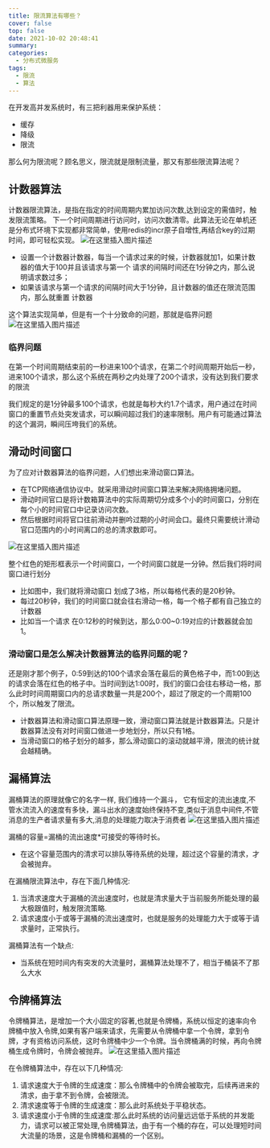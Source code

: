 ```yaml
---
title: 限流算法有哪些？
cover: false
top: false
date: 2021-10-02 20:48:41
summary:
categories:
  - 分布式微服务
tags:
  - 限流
  - 算法
---
```


在开发高并发系统时，有三把利器用来保护系统：
- 缓存
- 降级
- 限流

那么何为限流呢？顾名思义，限流就是限制流量，那又有那些限流算法呢？
## 计数器算法
计数器限流算法，是指在指定的时间周期内累加访问次数,达到设定的需值时，触发限流策略。
下一个时间周期进行访问时，访问次数清零。此算法无论在单机还是分布式环境下实现都非常简单，使用redis的incr原子自增性,再结合key的过期时间，即可轻松实现。
![在这里插入图片描述](https://img-blog.csdnimg.cn/acd8164f89de46bfa67b8fff1149c755.png)
- 设置一个计数器计数器，每当一个请求过来的时候，计数器就加1，如果计数器的值大于100并且该请求与第一个 请求的间隔时间还在1分钟之内，那么说明请求数过多；
- 如果该请求与第一个请求的间隔时间大于1分钟，且计数器的值还在限流范围内，那么就重置 计数器

这个算法实现简单，但是有一个十分致命的问题，那就是临界问题
![在这里插入图片描述](https://img-blog.csdnimg.cn/57e92cf031304c1a9d6a4644a9f0c322.png?x-oss-process=image/watermark,type_ZHJvaWRzYW5zZmFsbGJhY2s,shadow_50,text_Q1NETiBA5LiA5rGf5rqq5rC0,size_20,color_FFFFFF,t_70,g_se,x_16)
### 临界问题
在第一个时间周期结束前的一秒进来100个请求，在第二个时间周期开始后一秒，进来100个请求，那么这个系统在两秒之内处理了200个请求，没有达到我们要求的限流

我们规定的是1分钟最多100个请求，也就是每秒大约1.7个请求，用户通过在时间窗口的重置节点处突发请求，可以瞬间超过我们的速率限制。用户有可能通过算法的这个漏洞，瞬间压垮我们的系统。
## 滑动时间窗口
为了应对计数器算法的临界问题，人们想出来滑动窗口算法。
- 在TCP网络通信协议中。就采用滑动时间窗口算法来解决网络拥堵问题。
- 滑动时间官口是将计数箱算法中的实际周期切分成多个小的时间窗口，分别在每个小的时间官口中记录访问次数。
- 然后根据时间将官口往前滑动并删吟过期的小时间会口。最终只需要统计滑动官口范围内的小时间离口的总的清求数即可。

![在这里插入图片描述](https://img-blog.csdnimg.cn/064eeb2427b244c2833f98a3370f9916.png?x-oss-process=image/watermark,type_ZHJvaWRzYW5zZmFsbGJhY2s,shadow_50,text_Q1NETiBA5LiA5rGf5rqq5rC0,size_20,color_FFFFFF,t_70,g_se,x_16)

整个红色的矩形框表示一个时间窗口，一个时间窗口就是一分钟。然后我们将时间窗口进行划分
- 比如图中，我们就将滑动窗口 划成了3格，所以每格代表的是20秒钟。
- 每过20秒钟，我们的时间窗口就会往右滑动一格，每一个格子都有自己独立的计数器
- 比如当一个请求 在0:12秒的时候到达，那么0:00~0:19对应的计数器就会加1。

### 滑动窗口是怎么解决计数器算法的临界问题的呢？
还是刚才那个例子，0:59到达的100个请求会落在最后的黄色格子中，而1:00到达的请求会落在红色的格子中。当时间到达1:00时，我们的窗口会往右移动一格，那么此时时间周期窗口内的总请求数量一共是200个，超过了限定的一个周期100个，所以触发了限流。

- 计数器算法和滑动窗口算法原理一致，滑动窗口算法就是计数器算法。只是计数器算法没有对时间窗口做进一步地划分，所以只有1格。
- 当滑动窗口的格子划分的越多，那么滑动窗口的滚动就越平滑，限流的统计就会越精确。

## 漏桶算法
漏桶算法的原理就像它的名字一样, 我们维持一个漏斗， 它有恒定的流出速度,不管水流流入的速度有多快，漏斗出水的速度始终保持不变,类似于消息中间件,不管消息的生产者请求量有多大,消息的处理能力取决于消费者
![在这里插入图片描述](https://img-blog.csdnimg.cn/3c18214711f2423fbe29a3454cb84121.png)

漏桶的容量=漏桶的流出速度*可接受的等待时长。
- 在这个容量范围内的清求可以排队等待系统的处理，超过这个容量的清求，才会被抛弃。

在漏桶限流算法中，存在下面几种情况:
1. 当清求速度大于漏桶的流出速度时，也就是清求量大于当前服务所能处理的最大极跟值时，触发限流策略.
2. 请求速度小于或等于漏桶的流出速度时，也就是服务的处理能力大于或等于请求量时，正常执行。

漏桶算法有一个缺点:
- 当系统在短时间内有突发的大流量时，漏桶算法处理不了，相当于桶装不了那么大水

## 令牌桶算法
令牌桶算法，是增加一个大小固定的容著,也就是令牌桶，系统以恒定的速率向令牌桶中放入令牌,如果有客户端来请求，先需要从令牌桶中拿一个令牌，拿到令牌，才有资格访问系统，这时令牌桶中少一个令牌。当令牌桶满的时候，再向令牌桶生成令牌时，令牌会被抛弃。
![在这里插入图片描述](https://img-blog.csdnimg.cn/b8fa455214134741bc3731fb991f7859.png?x-oss-process=image/watermark,type_ZHJvaWRzYW5zZmFsbGJhY2s,shadow_50,text_Q1NETiBA5LiA5rGf5rqq5rC0,size_17,color_FFFFFF,t_70,g_se,x_16)


在令牌桶算法中，存在以下几种情况:
1. 请求速度大于令牌的生成速度：那么令牌桶中的令牌会被取完，后续再进来的清求，由于拿不到令牌，会被限流。
2. 清求速度等于令牌的生成速度：那么此时系统处于平稳状态。
3. 请求速度小于令牌的生成速度:那么此时系统的访问量远远低于系统的并发能力，请求可以被正常处理,令牌桶算法，由于有一个桶的存在，可以处理短时间大流量的场景，这是令牌桶和漏桶的一个区别。


